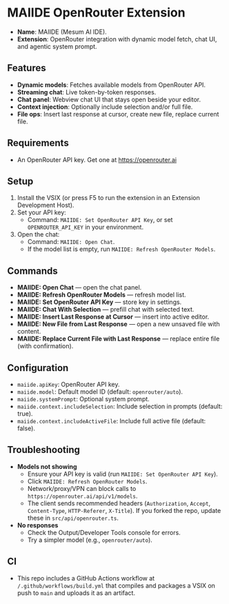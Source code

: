 # MAIIDE OpenRouter Extension

- **Name**: MAIIDE (Mesum AI IDE).
- **Extension**: OpenRouter integration with dynamic model fetch, chat UI, and agentic system prompt.

## Features
- **Dynamic models**: Fetches available models from OpenRouter API.
- **Streaming chat**: Live token-by-token responses.
- **Chat panel**: Webview chat UI that stays open beside your editor.
- **Context injection**: Optionally include selection and/or full file.
- **File ops**: Insert last response at cursor, create new file, replace current file.

## Requirements
- An OpenRouter API key. Get one at https://openrouter.ai

## Setup
1. Install the VSIX (or press F5 to run the extension in an Extension Development Host).
2. Set your API key:
   - Command: `MAIIDE: Set OpenRouter API Key`, or set `OPENROUTER_API_KEY` in your environment.
3. Open the chat:
   - Command: `MAIIDE: Open Chat`.
   - If the model list is empty, run `MAIIDE: Refresh OpenRouter Models`.

## Commands
- **MAIIDE: Open Chat** — open the chat panel.
- **MAIIDE: Refresh OpenRouter Models** — refresh model list.
- **MAIIDE: Set OpenRouter API Key** — store key in settings.
- **MAIIDE: Chat With Selection** — prefill chat with selected text.
- **MAIIDE: Insert Last Response at Cursor** — insert into active editor.
- **MAIIDE: New File from Last Response** — open a new unsaved file with content.
- **MAIIDE: Replace Current File with Last Response** — replace entire file (with confirmation).

## Configuration
- `maiide.apiKey`: OpenRouter API key.
- `maiide.model`: Default model ID (default: `openrouter/auto`).
- `maiide.systemPrompt`: Optional system prompt.
- `maiide.context.includeSelection`: Include selection in prompts (default: true).
- `maiide.context.includeActiveFile`: Include full active file (default: false).

## Troubleshooting
- **Models not showing**
  - Ensure your API key is valid (run `MAIIDE: Set OpenRouter API Key`).
  - Click `MAIIDE: Refresh OpenRouter Models`.
  - Network/proxy/VPN can block calls to `https://openrouter.ai/api/v1/models`.
  - The client sends recommended headers (`Authorization`, `Accept`, `Content-Type`, `HTTP-Referer`, `X-Title`). If you forked the repo, update these in `src/api/openrouter.ts`.
- **No responses**
  - Check the Output/Developer Tools console for errors.
  - Try a simpler model (e.g., `openrouter/auto`).

## CI
- This repo includes a GitHub Actions workflow at `/.github/workflows/build.yml` that compiles and packages a VSIX on push to `main` and uploads it as an artifact.
